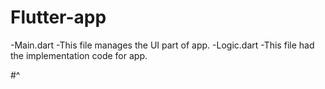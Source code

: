 # Flutter-app


-Main.dart 
   -This file manages the UI part of app.
-Logic.dart 
   -This file had the implementation code for app.
   
#^  
